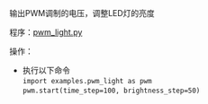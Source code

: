 输出PWM调制的电压，调整LED灯的亮度

程序：[pwm_light.py](pwm_light.py)

操作：
- 执行以下命令<br>
`import examples.pwm_light as pwm`<br>
`pwm.start(time_step=100, brightness_step=50)`<br>
